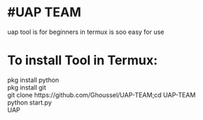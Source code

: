 <html>
<h1>#UAP TEAM</h1>
<font clor="red"> uap tool is for beginners in termux is soo easy for use </font>
<h1>To install Tool in Termux:</h1>
<p>pkg install python<br>pkg install git<br>git clone https://github.com/Ghoussel/UAP-TEAM;cd UAP-TEAM<br>python start.py<br>UAP</p>

</html>
